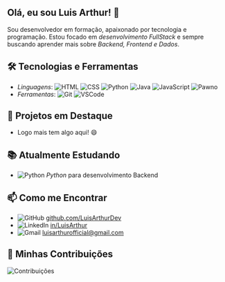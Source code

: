 ## Olá, eu sou Luis Arthur! 👋

Sou desenvolvedor em formação, apaixonado por tecnologia e programação. Estou focado em *desenvolvimento FullStack* e sempre buscando aprender mais sobre *Backend, Frontend e Dados*.

## 🛠 Tecnologias e Ferramentas
- *Linguagens*: ![HTML](https://img.shields.io/badge/HTML5-E34F26?style=flat&logo=html5&logoColor=white) ![CSS](https://img.shields.io/badge/CSS3-1572B6?style=flat&logo=css3&logoColor=white) ![Python](https://img.shields.io/badge/Python-3776AB?style=flat&logo=python&logoColor=white) ![Java](https://img.shields.io/badge/Java-007396?style=flat&logo=java&logoColor=white) ![JavaScript](https://img.shields.io/badge/JavaScript-F7DF1E?style=flat&logo=javascript&logoColor=black) ![Pawno](https://img.shields.io/badge/Pawno-ffcc00?style=flat)
- *Ferramentas*: ![Git](https://img.shields.io/badge/Git-F05032?style=flat&logo=git&logoColor=white) ![VSCode](https://img.shields.io/badge/VS%20Code-007ACC?style=flat&logo=visual-studio-code&logoColor=white)

## 🌟 Projetos em Destaque
- Logo mais tem algo aqui! 😄

## 📚 Atualmente Estudando
- ![Python](https://img.shields.io/badge/Python-3776AB?style=flat&logo=python&logoColor=white) *Python* para desenvolvimento Backend

## 📫 Como me Encontrar
- ![GitHub](https://img.shields.io/badge/GitHub-181717?style=flat&logo=github&logoColor=white) [github.com/LuisArthurDev](https://github.com/LuisArthurDev)
- ![LinkedIn](https://img.shields.io/badge/LinkedIn-0077B5?style=flat&logo=linkedin&logoColor=white) [in/LuisArthur](https://www.linkedin.com/in/luisarthurrib)
- ![Gmail](https://img.shields.io/badge/Gmail--informational?style=social&logo=gmail) luisarthurofficial@gmail.com

## 🚀 Minhas Contribuições
![Contribuições](https://github-readme-stats.vercel.app/api?username=LuisArthurDev&show_icons=true&theme=radical)
